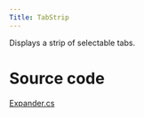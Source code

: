 ```yaml
---
Title: TabStrip
---
```

Displays a strip of selectable tabs.

# Source code
[Expander.cs](https://github.com/AvaloniaUI/Avalonia/blob/master/src/Avalonia.Controls/Primitives/TabStrip.cs)
